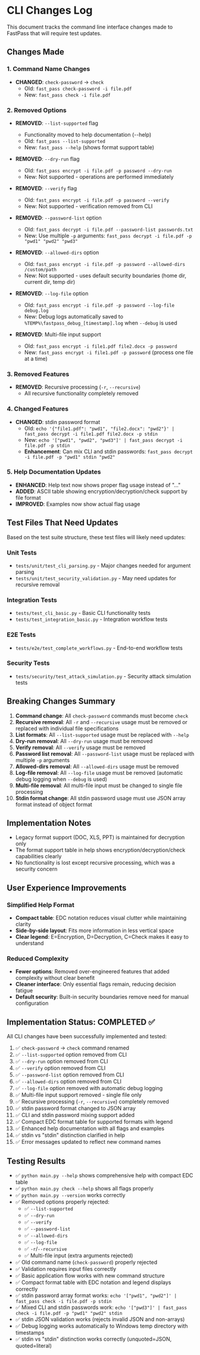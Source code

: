 # CLI Changes Log

This document tracks the command line interface changes made to FastPass that will require test updates.

## Changes Made

### 1. Command Name Changes
- **CHANGED**: `check-password` → `check`
  - Old: `fast_pass check-password -i file.pdf`
  - New: `fast_pass check -i file.pdf`

### 2. Removed Options
- **REMOVED**: `--list-supported` flag
  - Functionality moved to help documentation (--help)
  - Old: `fast_pass --list-supported`
  - New: `fast_pass --help` (shows format support table)

- **REMOVED**: `--dry-run` flag
  - Old: `fast_pass encrypt -i file.pdf -p password --dry-run`
  - New: Not supported - operations are performed immediately

- **REMOVED**: `--verify` flag
  - Old: `fast_pass encrypt -i file.pdf -p password --verify`
  - New: Not supported - verification removed from CLI

- **REMOVED**: `--password-list` option
  - Old: `fast_pass decrypt -i file.pdf --password-list passwords.txt`
  - New: Use multiple `-p` arguments: `fast_pass decrypt -i file.pdf -p "pwd1" "pwd2" "pwd3"`

- **REMOVED**: `--allowed-dirs` option
  - Old: `fast_pass encrypt -i file.pdf -p password --allowed-dirs /custom/path`
  - New: Not supported - uses default security boundaries (home dir, current dir, temp dir)

- **REMOVED**: `--log-file` option
  - Old: `fast_pass encrypt -i file.pdf -p password --log-file debug.log`
  - New: Debug logs automatically saved to `%TEMP%\fastpass_debug_[timestamp].log` when `--debug` is used

- **REMOVED**: Multi-file input support
  - Old: `fast_pass encrypt -i file1.pdf file2.docx -p password`
  - New: `fast_pass encrypt -i file1.pdf -p password` (process one file at a time)

### 3. Removed Features
- **REMOVED**: Recursive processing (`-r`, `--recursive`)
  - All recursive functionality completely removed

### 4. Changed Features  
- **CHANGED**: stdin password format
  - Old: `echo '{"file1.pdf": "pwd1", "file2.docx": "pwd2"}' | fast_pass decrypt -i file1.pdf file2.docx -p stdin`
  - New: `echo '["pwd1", "pwd2", "pwd3"]' | fast_pass decrypt -i file.pdf -p stdin`
  - **Enhancement**: Can mix CLI and stdin passwords: `fast_pass decrypt -i file.pdf -p "pwd1" stdin "pwd2"`

### 5. Help Documentation Updates
- **ENHANCED**: Help text now shows proper flag usage instead of "..."
- **ADDED**: ASCII table showing encryption/decryption/check support by file format
- **IMPROVED**: Examples now show actual flag usage

## Test Files That Need Updates

Based on the test suite structure, these test files will likely need updates:

### Unit Tests
- `tests/unit/test_cli_parsing.py` - Major changes needed for argument parsing
- `tests/unit/test_security_validation.py` - May need updates for recursive removal

### Integration Tests  
- `tests/test_cli_basic.py` - Basic CLI functionality tests
- `tests/test_integration_basic.py` - Integration workflow tests

### E2E Tests
- `tests/e2e/test_complete_workflows.py` - End-to-end workflow tests

### Security Tests
- `tests/security/test_attack_simulation.py` - Security attack simulation tests

## Breaking Changes Summary

1. **Command change**: All `check-password` commands must become `check`
2. **Recursive removal**: All `-r` and `--recursive` usage must be removed or replaced with individual file specifications
3. **List formats**: All `--list-supported` usage must be replaced with `--help`
4. **Dry-run removal**: All `--dry-run` usage must be removed
5. **Verify removal**: All `--verify` usage must be removed
6. **Password list removal**: All `--password-list` usage must be replaced with multiple `-p` arguments
7. **Allowed-dirs removal**: All `--allowed-dirs` usage must be removed
8. **Log-file removal**: All `--log-file` usage must be removed (automatic debug logging when `--debug` is used)
9. **Multi-file removal**: All multi-file input must be changed to single file processing
10. **Stdin format change**: All stdin password usage must use JSON array format instead of object format

## Implementation Notes

- Legacy format support (DOC, XLS, PPT) is maintained for decryption only
- The format support table in help shows encryption/decryption/check capabilities clearly
- No functionality is lost except recursive processing, which was a security concern

## User Experience Improvements

### Simplified Help Format
- **Compact table**: EDC notation reduces visual clutter while maintaining clarity
- **Side-by-side layout**: Fits more information in less vertical space
- **Clear legend**: E=Encryption, D=Decryption, C=Check makes it easy to understand

### Reduced Complexity
- **Fewer options**: Removed over-engineered features that added complexity without clear benefit
- **Cleaner interface**: Only essential flags remain, reducing decision fatigue
- **Default security**: Built-in security boundaries remove need for manual configuration

## Implementation Status: COMPLETED ✅

All CLI changes have been successfully implemented and tested:

1. ✅ `check-password` → `check` command renamed
2. ✅ `--list-supported` option removed from CLI
3. ✅ `--dry-run` option removed from CLI
4. ✅ `--verify` option removed from CLI
5. ✅ `--password-list` option removed from CLI
6. ✅ `--allowed-dirs` option removed from CLI
7. ✅ `--log-file` option removed with automatic debug logging
8. ✅ Multi-file input support removed - single file only
9. ✅ Recursive processing (`-r`, `--recursive`) completely removed
10. ✅ stdin password format changed to JSON array
11. ✅ CLI and stdin password mixing support added
12. ✅ Compact EDC format table for supported formats with legend
13. ✅ Enhanced help documentation with all flags and examples
14. ✅ stdin vs "stdin" distinction clarified in help
15. ✅ Error messages updated to reflect new command names

## Testing Results

- ✅ `python main.py --help` shows comprehensive help with compact EDC table
- ✅ `python main.py check --help` shows all flags properly  
- ✅ `python main.py --version` works correctly
- ✅ Removed options properly rejected:
  - ✅ `--list-supported` 
  - ✅ `--dry-run`
  - ✅ `--verify`
  - ✅ `--password-list`
  - ✅ `--allowed-dirs`
  - ✅ `--log-file`
  - ✅ `-r`/`--recursive`
  - ✅ Multi-file input (extra arguments rejected)
- ✅ Old command name (`check-password`) properly rejected
- ✅ Validation requires input files correctly
- ✅ Basic application flow works with new command structure
- ✅ Compact format table with EDC notation and legend displays correctly
- ✅ stdin password array format works: `echo '["pwd1", "pwd2"]' | fast_pass check -i file.pdf -p stdin`
- ✅ Mixed CLI and stdin passwords work: `echo '["pwd3"]' | fast_pass check -i file.pdf -p "pwd1" "pwd2" stdin`
- ✅ stdin JSON validation works (rejects invalid JSON and non-arrays)
- ✅ Debug logging works automatically to Windows temp directory with timestamps
- ✅ stdin vs "stdin" distinction works correctly (unquoted=JSON, quoted=literal)